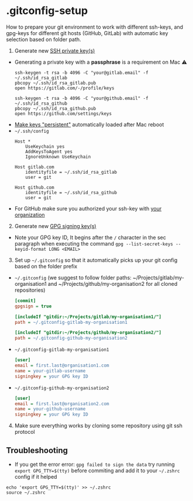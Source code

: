 # .gitconfig-setup

How to prepare your git environment to work with different ssh-keys, and gpg-keys for different git hosts (GitHub, GitLab) with automatic key selection based on folder path.


1. Generate new [SSH private key(s)](https://docs.gitlab.com/ee/user/ssh.html#generate-an-ssh-key-pair)
  - Generating a private key with a **passphrase** is a requirement on Mac :warning:
    ```shell
    ssh-keygen -t rsa -b 4096 -C "your@gitlab.email" -f ~/.ssh/id_rsa_gitlab
    pbcopy ~/.ssh/id_rsa_gitlab.pub
    open https://gitlab.com/-/profile/keys
    
    ssh-keygen -t rsa -b 4096 -C "your@github.email" -f ~/.ssh/id_rsa_github
    pbcopy ~/.ssh/id_rsa_github.pub
    open https://github.com/settings/keys
    ```
  - [Make keys "persistent"](https://unix.stackexchange.com/a/560404/171941) automatically loaded after Mac reboot
  - `~/.ssh/config`
    ```
    Host *
        UseKeychain yes
        AddKeysToAgent yes
        IgnoreUnknown UseKeychain

    Host gitlab.com
        identityfile = ~/.ssh/id_rsa_gitlab
        user = git

    Host github.com
        identityfile = ~/.ssh/id_rsa_github
        user = git
    ```
  - For GitHub make sure you authorized your ssh-key with [your organization](https://docs.github.com/en/enterprise-cloud@latest/authentication/authenticating-with-saml-single-sign-on/authorizing-an-ssh-key-for-use-with-saml-single-sign-on)

2. Generate new [GPG signing key(s)](https://docs.gitlab.com/ee/user/project/repository/gpg_signed_commits/)
  - Note your GPG key ID, It begins after the `/` character in the sec paragraph when executing the command `gpg --list-secret-keys --keyid-format LONG <EMAIL>`

3. Set up `~/.gitconfig` so that it automatically picks up your git config based on the folder prefix
  - `~/.gitconfig` (we suggest to follow folder paths: ~/Projects/gitlab/my-organisation1 and ~/Projects/github/my-organisation2 for all cloned repositories)
    ```ini
    [commit]
    gpgsign = true

    [includeIf "gitdir:~/Projects/gitlab/my-organisation1/"]
    path = ~/.gitconfig-gitlab-my-organisation1

    [includeIf "gitdir:~/Projects/github/my-organisation2/"]
    path = ~/.gitconfig-github-my-organisation2
    ```

  - `~/.gitconfig-gitlab-my-organisation1`
    ```ini
    [user]
    email = first.last@organisation1.com
    name = your-gitlab-username
    signingkey = your GPG key ID
    ```

  - `~/.gitconfig-github-my-organisation2`
    ```ini
    [user]
    email = first.last@organisation2.com
    name = your-github-username
    signingkey = your GPG key ID
    ```

4. Make sure everything works by cloning some repository using git ssh protocol

## Troubleshooting
- If you get the error error: `gpg failed to sign the data` try running `export GPG_TTY=$(tty)` before commiting and add it to your `~/.zshrc` config if it helped

```shell
echo 'export GPG_TTY=$(tty)' >> ~/.zshrc
source ~/.zshrc
```
